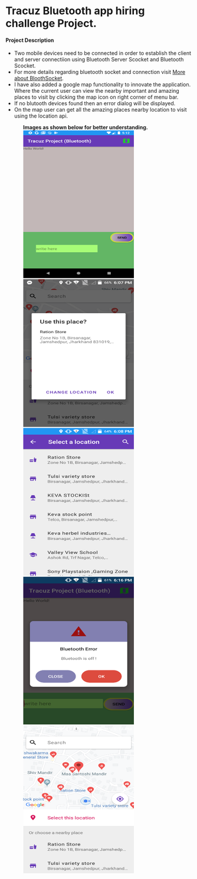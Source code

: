 <html>
<head>
  <h1> Tracuz Bluetooth app hiring challenge Project. </h1>
  </head>
<body>
<h4> Project Description </h4>
<ul>
  <li> Two mobile devices need to be connected in order to establish the client and server connectiion using Bluetooth Server Scocket and Bluetooth Scocket.</li>
  <li> For more details regarding bluetooth socket and connection visit <a href="https://developer.android.com/reference/android/bluetooth/BluetoothSocket">More about BloothSocket</a>. </li>
    <li> I have also added a google map functionality to innovate the application. Where the current user can view the nearby important and amazing places to visit by clicking the map icon on right corner of menu bar. </li>
  <li> If no blutooth devices found then an error dialog will be displayed.</li>
  <li> On the map user can get all the amazing places nearby location to visit using the location api. </li> 
  <ul>
    <strong>Images as shown below for better understanding. </strong>
 <div>
 <img src="Screenshot_1579434164.png" width="300" height="400"> <span> <img src="screen1.png" width="300" height="400">
 <br>
 <img src="screen2.png" width="300" height="400"> <span> <img src="screen3.png" width="300" height="400">
 <br>
 <img src="screen4.png" width="300" height="400">
    </div>
 
 </body>
 </html>
